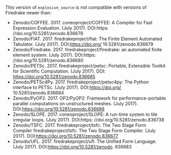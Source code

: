 This version of `explosive_source` is not compatible with versions of Firedrake
newer than:

- Zenodo/COFFEE. 2017. coneoproject/COFFEE: A Compiler for Fast Expression Evaluation. (July 2017). DOI:https:
//doi.org/10.5281/zenodo.836678
- Zenodo/FIAT. 2017. firedrakeproject/fiat: The Finite Element Automated Tabulator. (July 2017). DOI:https://doi.org/
10.5281/zenodo.836679
- Zenodo/Firedrake. 2017. firedrakeproject/firedrake: an automated finite element system. (July 2017). DOI:https:
//doi.org/10.5281/zenodo.836680
- Zenodo/PETSc. 2017. firedrakeproject/petsc: Portable, Extensible Toolkit for Scientific Computation. (July 2017). DOI:
https://doi.org/10.5281/zenodo.836685
- Zenodo/PETSc4Py. 2017. firedrakeproject/petsc4py: The Python interface to PETSc. (July 2017). DOI:https://doi.org/
10.5281/zenodo.836684
- Zenodo/PyOP2. 2017. OP2/PyOP2: Framework for performance-portable parallel computations on unstructured
meshes. (July 2017). DOI:https://doi.org/10.5281/zenodo.836688
- Zenodo/SLOPE. 2017. coneoproject/SLOPE: A run-time system to tile irregular loops. (July 2017). DOI:https:
//doi.org/10.5281/zenodo.836738
- Zenodo/TSFC. 2017. firedrakeproject/tsfc: The Two Stage Form Compiler firedrakeproject/tsfc: The Two Stage Form
Compiler. (July 2017). DOI:https://doi.org/10.5281/zenodo.836677
- Zenodo/UFL. 2017. firedrakeproject/ufl: The Unified Form Language. (July 2017). DOI:https://doi.org/10.5281/zenodo.
836683
